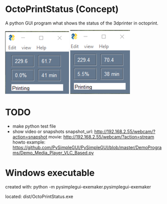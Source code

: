 # OctoPrintStatus (Concept)

A python GUI program what shows the status of the 3dprinter in octoprint.

![](https://github.com/AndreRozendaal/OctoPrintStatus/raw/master/images/screencapture1.PNG)
![](https://github.com/AndreRozendaal/OctoPrintStatus/raw/master/images/screencapture2.PNG)

# TODO

- make python test file
- show video or snapshots
  snapshot_url: http://192.168.2.55/webcam/?action=snapshot
  movie: http://192.168.2.55/webcam/?action=stream
  howto example: https://github.com/PySimpleGUI/PySimpleGUI/blob/master/DemoPrograms/Demo_Media_Player_VLC_Based.py

# Windows executable
created with: python -m pysimplegui-exemaker.pysimplegui-exemaker

located: dist/OctoPrintStatus.exe  


